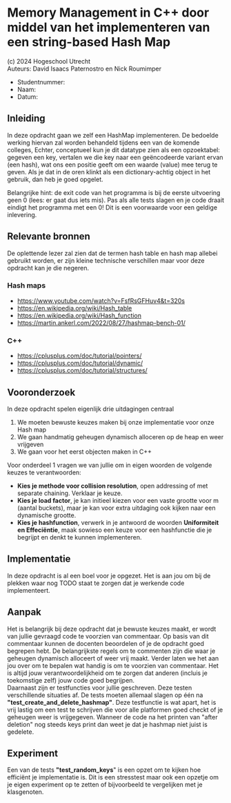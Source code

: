 # Memory Management in C++ door middel van het implementeren van een string-based Hash Map


(c) 2024 Hogeschool Utrecht<br>
Auteurs: David Isaacs Paternostro en Nick Roumimper

* Studentnummer:
* Naam:
* Datum:

## Inleiding
In deze opdracht gaan we zelf een HashMap implementeren. De bedoelde werking hiervan zal worden behandeld tijdens een van de komende colleges, 
Echter, conceptueel kun je dit datatype zien als een opzoektabel: gegeven een key, vertalen we die key naar een geëncodeerde variant ervan (een hash), 
wat ons een positie geeft om een waarde (value) mee terug te geven. Als je dat in de oren klinkt als een dictionary-achtig object in het gebruik, 
dan heb je goed opgelet.

Belangrijke hint: de exit code van het programma is bij de eerste uitvoering geen 0 (lees: er gaat dus iets mis). Pas als alle tests slagen en je code 
draait eindigt het programma met een 0! Dit is een voorwaarde voor een geldige inlevering.

## Relevante bronnen

De oplettende lezer zal zien dat de termen hash table en hash map allebei gebruikt worden, er zijn kleine technische verschillen maar voor deze 
opdracht kan je die negeren.

### Hash maps
- https://www.youtube.com/watch?v=FsfRsGFHuv4&t=320s
- https://en.wikipedia.org/wiki/Hash_table
- https://en.wikipedia.org/wiki/Hash_function
- https://martin.ankerl.com/2022/08/27/hashmap-bench-01/

### C++ 
- https://cplusplus.com/doc/tutorial/pointers/
- https://cplusplus.com/doc/tutorial/dynamic/
- https://cplusplus.com/doc/tutorial/structures/


## Vooronderzoek
In deze opdracht spelen eigenlijk drie uitdagingen centraal
1. We moeten bewuste keuzes maken bij onze implementatie voor onze Hash map
2. We gaan handmatig geheugen dynamisch alloceren op de heap en weer vrijgeven
3. We gaan voor het eerst objecten maken in C++

Voor onderdeel 1 vragen we van jullie om in eigen woorden de volgende keuzes te verantwoorden:

- **Kies je methode voor collision resolution**, open addressing of met separate chaining. Verklaar je keuze.
- **Kies je load factor**, je kan initieel kiezen voor een vaste grootte voor m (aantal buckets), maar je kan voor extra uitdaging ook kijken naar een dynamische grootte.
- **Kies je hashfunction**, verwerk in je antwoord de woorden **Uniformiteit en Effeciëntie**, maak sowieso een keuze voor een hashfunctie die je begrijpt en denkt te kunnen implementeren.


## Implementatie
In deze opdracht is al een boel voor je opgezet. Het is aan jou om bij de plekken waar nog TODO staat te zorgen dat je werkende code implementeert.


## Aanpak
Het is belangrijk bij deze opdracht dat je bewuste keuzes maakt, er wordt van jullie gevraagd code te voorzien van commentaar. Op basis van dit 
commentaar kunnen de docenten beoordelen of je de opdracht goed begrepen hebt. De belangrijkste regels om te commenten zijn die waar je geheugen 
dynamisch alloceert of weer vrij maakt. Verder laten we het aan jou over om te bepalen wat handig is om te voorzien van commentaar. Het is altijd jouw 
verantwoordelijkheid om te zorgen dat anderen (incluis je toekomstige zelf) jouw code goed begrijpen.
<br>
Daarnaast zijn er testfuncties voor jullie geschreven. Deze testen verschillende situaties af. De tests moeten allemaal slagen op één na **"test_create_and_delete_hashmap"**. 
Deze testfunctie is wat apart, het is vrij lastig om een test te schrijven die voor alle platformen goed checkt of je geheugen weer is vrijgegeven. 
Wanneer de code na het printen van "after deletion" nog steeds keys print dan weet je dat je hashmap niet juist is gedelete.


## Experiment
Een van de tests **"test_random_keys**" is een opzet om te kijken hoe efficiënt je implementatie is. Dit is een stresstest maar ook een opzetje om je
eigen experiment op te zetten of bijvoorbeeld te vergelijken met je klasgenoten.

